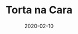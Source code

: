 ---
template: SingleToy
title: Torta na Cara
status: Featured / Published
date: '2020-02-10'
featuredImage: https://brincadeira.co/products/list_tortanacara.png
price: R$230,00
excerpt: >-
  Acreditamos que o brincar e aprender devem andar juntinhos e ajudam na formação de hábitos, atitudes e valores. Indo nessa direção, a BRINCADEIRA DE CRIANÇA inovou mais uma vez. Indicado para escolas, recreadores, clubes, hotéis, reuniões familiares ou simplesmente, aquele encontro de amigos no fim de semana; é um brinquedo interativo, capaz de tornar sua gincana muito mais dinâmica e divertida!
categories:
  - category: Torta na Cara
meta:
  canonicalLink: 'https://brincadeira.co/brinquedos/torta-na-cara/'
  description: Torta na Cara é um brinquedo interativo, capaz de tornar sua gincana muito mais dinâmica e divertida!
  noindex: false
  title: Torta na Cara
---